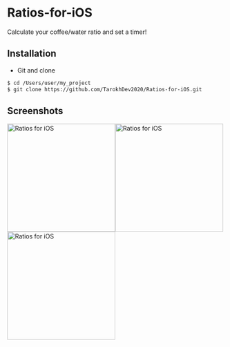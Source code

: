 # Ratios-for-iOS
Calculate your coffee/water ratio and set a timer!

## Installation ##
* Git and clone <br/>
```bash
$ cd /Users/user/my_project
$ git clone https://github.com/TarokhDev2020/Ratios-for-iOS.git
```

## Screenshots ##
<img src="https://user-images.githubusercontent.com/72879576/96095742-e48cee00-0edb-11eb-9148-c00ad31e616c.png" alt="Ratios for iOS" width="250"/><img src="https://user-images.githubusercontent.com/72879576/96095826-02f2e980-0edc-11eb-807b-c2a96a7493f3.png" alt="Ratios for iOS" width="250"/><img src="https://user-images.githubusercontent.com/72879576/96095848-0ab28e00-0edc-11eb-8b0a-4d9c08c9b595.png" alt="Ratios for iOS" width="250"/>
